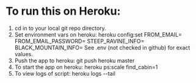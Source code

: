 # To run this on Heroku:

1. cd in to your local git repo directory.
2. Set environment vars on heroku:
    heroku config:set FROM_EMAIL=<value> FROM_EMAIL_PASSWORD=<value> STEEP_RAVINE_INFO=<value> BLACK_MOUNTAIN_INFO=<value>
See .env (not checked in github) for exact values.
3. Push the app to heroku:
    git push heroku master
4. To start the app on heroku:
    heroku ps:scale find_cabin=1
5. To view logs of script:
    heroku logs --tail